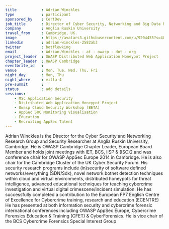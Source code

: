 ```yaml
---
title           : Adrian Winckles
type            : participant
sponsored_by    : CertDev
job_title       : Director of Cyber Security, Networking and Big Data Research Group
company         : Anglia Ruskin University
travel_from     : Cambridge, UK.
image           : https://avatars3.githubusercontent.com/u/9204455?s=400&u=bfa256a00739d0103b0bffd52271ef3b9eec5bad&v=4
linkedin        : adrian-winckles-2582ab3
twitter         : botflowking
email           : Adrian.Winckles - at - owasp - dot - org
project_leader  : OWASP Distributed Web Application Honeypot Project
chapter_leader  : OWASP Cambridge
eventbrite_id   :
venue           : Mon, Tue, Wed, Thu, Fri
night_day       : Mon, Thu
night_where     : villa-4
pre-summit      :
status          : add details
sessions:
    - MSc Application Security
    - Distributed Web Application Honeypot Project
    - Owasp Cloud Security Workshop (BETA)
    - AppSec SOC Monitoring Visualisation
    - Education
    - Recruiting AppSec Talent
---
```


Adrian Winckles is the Director for the Cyber Security and Networking Research Group and Security Researcher at Anglia Ruskin University, Cambridge. He is OWASP Cambridge Chapter Leader, European Board Member and holds joint meetings with IET, BCS, IISP & (ISC)2 and was conference chair for OWASP AppSec Europe 2014 in Cambridge. He is also chair for the Cambridge Cluster of the UK Cyber Security Forum.  His security research programs include (in)security of software defined networks/everything (SDN/Sdx), novel network botnet detection techniques within cloud and virtual environments, distributed honeypots for threat intelligence, advanced educational techniques for teaching cybercrime investigation and virtual digital crimescene/incident simulation. He has successfully completed a contribution to the European FP7 English Centre of Excellence for Cybercrime training, research and education (ECENTRE)  He has presented at both information security and cybercrime forensic international conferences including OWASP AppSec Europe, Cybercrime Forensics Education & Training (CFET) & CyberForensics. He is vice chair of the BCS Cybercrime Forensics Special Interest Group
